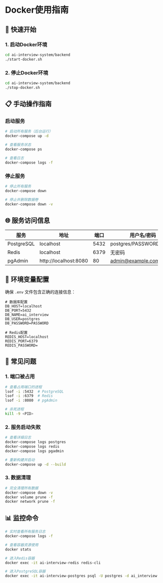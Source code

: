 # Docker使用指南

## 🚀 快速开始

### 1. 启动Docker环境
```bash
cd ai-interview-system/backend
./start-docker.sh
```

### 2. 停止Docker环境
```bash
cd ai-interview-system/backend
./stop-docker.sh
```

## 📋 手动操作指南

### 启动服务
```bash
# 启动所有服务（后台运行）
docker-compose up -d

# 查看服务状态
docker-compose ps

# 查看日志
docker-compose logs -f
```

### 停止服务
```bash
# 停止所有服务
docker-compose down

# 停止并删除数据卷
docker-compose down -v
```

## 🌐 服务访问信息

| 服务 | 地址 | 端口 | 用户名/密码 |
|------|------|------|-------------|
| PostgreSQL | localhost | 5432 | postgres/PASSWORD |
| Redis | localhost | 6379 | 无密码 |
| pgAdmin | http://localhost:8080 | 80 | admin@example.com/admin |

## 🔧 环境变量配置

确保 `.env` 文件包含正确的连接信息：

```env
# 数据库配置
DB_HOST=localhost
DB_PORT=5432
DB_NAME=ai_interview
DB_USER=postgres
DB_PASSWORD=PASSWORD

# Redis配置
REDIS_HOST=localhost
REDIS_PORT=6379
REDIS_PASSWORD=
```

## 🐛 常见问题

### 1. 端口被占用
```bash
# 查看占用端口的进程
lsof -i :5432  # PostgreSQL
lsof -i :6379  # Redis
lsof -i :8080  # pgAdmin

# 杀死进程
kill -9 <PID>
```

### 2. 服务启动失败
```bash
# 查看详细日志
docker-compose logs postgres
docker-compose logs redis
docker-compose logs pgadmin

# 重新构建并启动
docker-compose up -d --build
```

### 3. 数据清理
```bash
# 完全清理所有数据
docker-compose down -v
docker volume prune -f
docker network prune -f
```

## 📊 监控命令

```bash
# 实时查看所有服务日志
docker-compose logs -f

# 查看容器资源使用
docker stats

# 进入Redis容器
docker exec -it ai-interview-redis redis-cli

# 进入PostgreSQL容器
docker exec -it ai-interview-postgres psql -U postgres -d ai_interview
